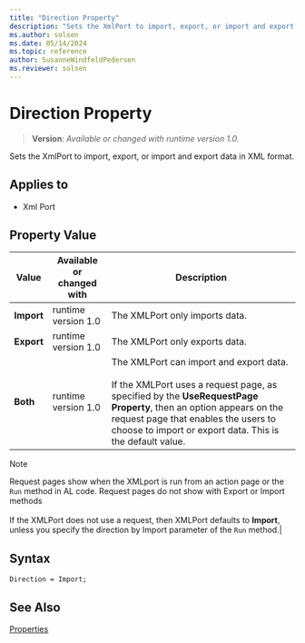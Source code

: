```yaml
---
title: "Direction Property"
description: "Sets the XmlPort to import, export, or import and export data in XML format."
ms.author: solsen
ms.date: 05/14/2024
ms.topic: reference
author: SusanneWindfeldPedersen
ms.reviewer: solsen
---
```

[//]: # (START>DO_NOT_EDIT)
[//]: # (IMPORTANT:Do not edit any of the content between here and the END>DO_NOT_EDIT.)
[//]: # (Any modifications should be made in the .xml files in the ModernDev repo.)
# Direction Property
> **Version**: _Available or changed with runtime version 1.0._

Sets the XmlPort to import, export, or import and export data in XML format.

## Applies to
-   Xml Port

## Property Value

|Value|Available or changed with|Description|
|-----------|-----------|---------------------------------------|
|**Import**|runtime version 1.0|The XMLPort only imports data.|
|**Export**|runtime version 1.0|The XMLPort only exports data.|
|**Both**|runtime version 1.0|The XMLPort can import and export data.<br /><br /> If the XMLPort uses a request page, as specified by the **UseRequestPage Property**, then an option appears on the request page that enables the users to choose to import or export data. This is the default value.|

[//]: # (IMPORTANT: END>DO_NOT_EDIT)


> [!NOTE]  
> Request pages show when the XMLport is run from an action page or the `Run` method in AL code. Request pages do not show with Export or Import methods<br /><br /> If the XMLPort does not use a request, then XMLPort defaults to **Import**, unless you specify the direction by Import parameter of the `Run` method.|  
 
## Syntax

```AL
Direction = Import;
```

## See Also  

[Properties](devenv-properties.md)